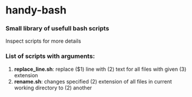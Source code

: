 # handy-bash
### Small library of usefull bash scripts
Inspect scripts for more details


### List of scripts with arguments:
1. **replace_line.sh**: replace ($1) line with (2) text for all files with given (3) extension
2. **rename.sh**: changes specified (2) extension of all files in current working directory to (2) another
